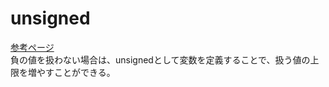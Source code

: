 # unsigned

[参考ページ](https://qiita.com/ZombieManJP/items/592114dfa2758b468037)  
負の値を扱わない場合は、unsignedとして変数を定義することで、扱う値の上限を増やすことができる。
